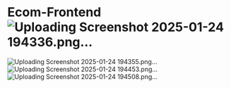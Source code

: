 # Ecom-Frontend![Uploading Screenshot 2025-01-24 194336.png…]()
![Uploading Screenshot 2025-01-24 194355.png…]()
![Uploading Screenshot 2025-01-24 194453.png…]()
![Uploading Screenshot 2025-01-24 194508.png…]()
